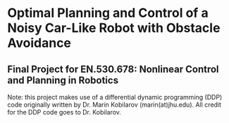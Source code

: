 # Optimal Planning and Control of a Noisy Car-Like Robot with Obstacle Avoidance
## Final Project for EN.530.678: Nonlinear Control and Planning in Robotics

Note: this project makes use of a differential dynamic programming (DDP) code originally written by Dr. Marin Kobilarov (marin(at)jhu.edu). All credit for the DDP code goes to Dr. Kobilarov.

